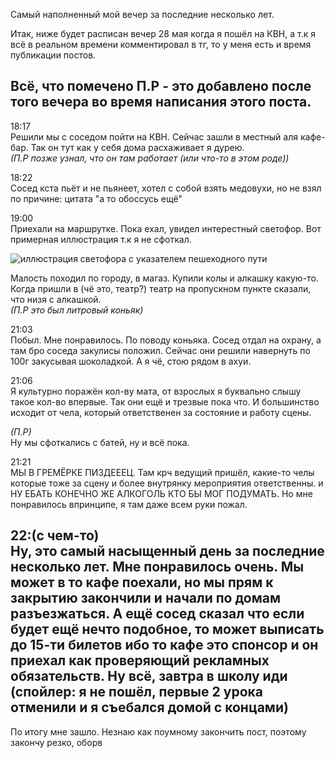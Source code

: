 Самый наполненный мой вечер за последние несколько лет.

Итак, ниже будет расписан вечер 28 мая когда я пошёл на КВН, а т.к я всё в реальном времени комментировал в тг, то у меня есть и время публикации постов.

Всё, что помечено П.Р - это добавлено после того вечера во время написания этого поста.
---
18:17  
Решили мы с соседом пойти на КВН. Сейчас зашли в местный аля кафе-бар. Так он тут как у себя дома расхаживает я дурею.  
*(П.Р позже узнал, что он там работает (или что-то в этом роде))*

18:22  
Сосед кста пьёт и не пьянеет, хотел с собой взять медовухи, но не взял по причине: цитата "а то обоссусь ещё"

19:00  
Приехали на маршрутке. Пока ехал, увидел интерестный светофор. Вот примерная иллюстрация т.к я не сфоткал.

![иллюстрация светофора с указателем пешеходного пути](/files/img7.webp)

Малость походил по городу, в магаз. Купили колы и алкашку какую-то. Когда пришли в (чё это, театр?) театр на пропускном пункте сказали, что низя с алкашкой.  
*(П.Р это был литровый коньяк)*

21:03  
Побыл. Мне понравилось. По поводу коньяка. Сосед отдал на охрану, а там бро соседа закулисы положил. Сейчас они решили навернуть по 100г закусывая шоколадкой. А я чё, стою рядом в ахуи.

21:06  
Я культурно поражён кол-ву мата, от взрослых я буквально слышу такое кол-во впервые. Так они ещё и трезвые пока что. И большинство исходит от чела, который ответственен за состояние и работу сцены.

*(П.Р)*  
Ну мы сфоткались с батей, ну и всё пока.

21:21  
МЫ В ГРЕМЁРКЕ ПИЗДЕЕЕЦ. Там крч ведущий пришёл, какие-то челы которые тоже за сцену и более внутрянку мероприятия ответственны. и НУ ЕБАТЬ КОНЕЧНО ЖЕ АЛКОГОЛЬ КТО БЫ МОГ ПОДУМАТЬ. Но мне понравилось впринципе, я там даже всем руки пожал.

22:(с чем-то)  
Ну, это самый насыщенный день за последние несколько лет. Мне понравилось очень. Мы может в то кафе поехали, но мы прям к закрытию закончили и начали по домам разъезжаться. А ещё сосед сказал что если будет ещё нечто подобное, то может выписать до 15-ти билетов ибо то кафе это спонсор и он приехал как проверяющий рекламных обязательств. Ну всё, завтра в школу иди (спойлер: я не пошёл, первые 2 урока отменили и я съебался домой с концами)
---
По итогу мне зашло. Незнаю как поумному закончить пост, поэтому закончу резко, оборв
